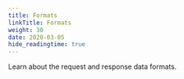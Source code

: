```yaml
---
title: Formats
linkTitle: Formats
weight: 30
date: 2020-03-05
hide_readingtime: true
---
```


Learn about the request and response data formats.